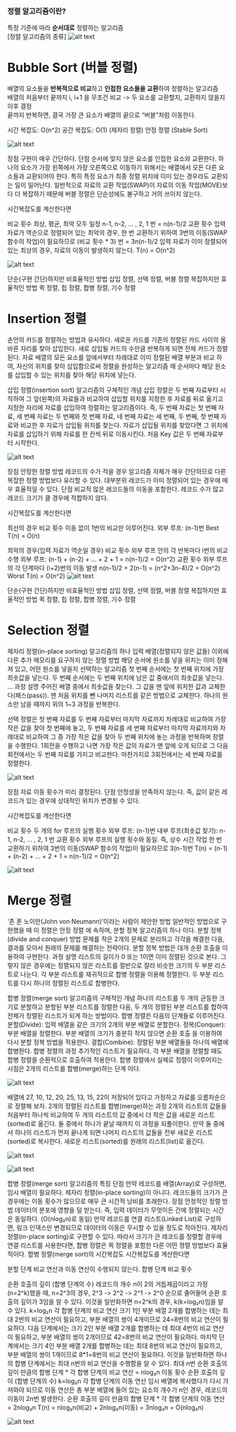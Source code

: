 ### 정렬 알고리즘이란?

특정 기준에 따라 **순서대로** 정렬하는 알고리즘  
[정렬 알고리즘의 종류]
![alt text](<Screenshot 2024-09-09 at 5.45.51 PM.png>)

# Bubble Sort (버블 정렬)

배열의 요소들을 **반복적으로 비교**하고 **인접한 요소들을 교환**하여 정렬하는 알고리즘  
배열의 처음부터 끝까지 i, i+1 을 무조건 비교 -> 두 요소를 교환할지, 교환하지 않을지 이후 결정  
끝까지 반복하면, 결국 가장 큰 요소가 배열의 끝으로 “버블”처럼 이동한다.

시간 복잡도: O(n^2)
공간 복잡도: O(1) (제자리 정렬)
안정 정렬 (Stable Sort)

![alt text](image.png)

장점
구현이 매우 간단하다.
단점
순서에 맞지 않은 요소를 인접한 요소와 교환한다.
하나의 요소가 가장 왼쪽에서 가장 오른쪽으로 이동하기 위해서는 배열에서 모든 다른 요소들과 교환되어야 한다.
특히 특정 요소가 최종 정렬 위치에 이미 있는 경우라도 교환되는 일이 일어난다.
일반적으로 자료의 교환 작업(SWAP)이 자료의 이동 작업(MOVE)보다 더 복잡하기 때문에 버블 정렬은 단순성에도 불구하고 거의 쓰이지 않는다.

시간복잡도를 계산한다면

비교 횟수
최상, 평균, 최악 모두 일정
n-1, n-2, … , 2, 1 번 = n(n-1)/2
교환 횟수
입력 자료가 역순으로 정렬되어 있는 최악의 경우, 한 번 교환하기 위하여 3번의 이동(SWAP 함수의 작업)이 필요하므로 (비교 횟수 \* 3) 번 = 3n(n-1)/2
입력 자료가 이미 정렬되어 있는 최상의 경우, 자료의 이동이 발생하지 않는다.
T(n) = O(n^2)

![alt text](image-1.png)

단순(구현 간단)하지만 비효율적인 방법
삽입 정렬, 선택 정렬, 버블 정렬
복잡하지만 효율적인 방법
퀵 정렬, 힙 정렬, 합병 정렬, 기수 정렬

# Insertion 정렬

손안의 카드를 정렬하는 방법과 유사하다.
새로운 카드를 기존의 정렬된 카드 사이의 올바른 자리를 찾아 삽입한다.
새로 삽입될 카드의 수만큼 반복하게 되면 전체 카드가 정렬된다.
자료 배열의 모든 요소를 앞에서부터 차례대로 이미 정렬된 배열 부분과 비교 하여, 자신의 위치를 찾아 삽입함으로써 정렬을 완성하는 알고리즘
매 순서마다 해당 원소를 삽입할 수 있는 위치를 찾아 해당 위치에 넣는다.

삽입 정렬(insertion sort) 알고리즘의 구체적인 개념
삽입 정렬은 두 번째 자료부터 시작하여 그 앞(왼쪽)의 자료들과 비교하여 삽입할 위치를 지정한 후 자료를 뒤로 옮기고 지정한 자리에 자료를 삽입하여 정렬하는 알고리즘이다.
즉, 두 번째 자료는 첫 번째 자료, 세 번째 자료는 두 번째와 첫 번째 자료, 네 번째 자료는 세 번째, 두 번째, 첫 번째 자료와 비교한 후 자료가 삽입될 위치를 찾는다. 자료가 삽입될 위치를 찾았다면 그 위치에 자료를 삽입하기 위해 자료를 한 칸씩 뒤로 이동시킨다.
처음 Key 값은 두 번째 자료부터 시작한다.

![alt text](image-2.png)

장점
안정한 정렬 방법
레코드의 수가 적을 경우 알고리즘 자체가 매우 간단하므로 다른 복잡한 정렬 방법보다 유리할 수 있다.
대부분위 레코드가 이미 정렬되어 있는 경우에 매우 효율적일 수 있다.
단점
비교적 많은 레코드들의 이동을 포함한다.
레코드 수가 많고 레코드 크기가 클 경우에 적합하지 않다.

시간복잡도를 계산한다면

최선의 경우
비교 횟수
이동 없이 1번의 비교만 이루어진다.
외부 루프: (n-1)번
Best T(n) = O(n)

최악의 경우(입력 자료가 역순일 경우)
비교 횟수
외부 루프 안의 각 반복마다 i번의 비교 수행
외부 루프: (n-1) + (n-2) + … + 2 + 1 = n(n-1)/2 = O(n^2)
교환 횟수
외부 루프의 각 단계마다 (i+2)번의 이동 발생
n(n-1)/2 + 2(n-1) = (n^2+3n-4)/2 = O(n^2)
Worst T(n) = O(n^2)
![alt text](image-3.png)

단순(구현 간단)하지만 비효율적인 방법
삽입 정렬, 선택 정렬, 버블 정렬
복잡하지만 효율적인 방법
퀵 정렬, 힙 정렬, 합병 정렬, 기수 정렬

# Selection 정렬

제자리 정렬(in-place sorting) 알고리즘의 하나
입력 배열(정렬되지 않은 값들) 이외에 다른 추가 메모리를 요구하지 않는 정렬 방법
해당 순서에 원소를 넣을 위치는 이미 정해져 있고, 어떤 원소를 넣을지 선택하는 알고리즘
첫 번째 순서에는 첫 번째 위치에 가장 최솟값을 넣는다.
두 번째 순서에는 두 번째 위치에 남은 값 중에서의 최솟값을 넣는다.
…
과정 설명
주어진 배열 중에서 최솟값을 찾는다.
그 값을 맨 앞에 위치한 값과 교체한다(패스(pass)).
맨 처음 위치를 뺀 나머지 리스트를 같은 방법으로 교체한다.
하나의 원소만 남을 때까지 위의 1~3 과정을 반복한다.

선택 정렬은 첫 번째 자료를 두 번째 자료부터 마지막 자료까지 차례대로 비교하여 가장 작은 값을 찾아 첫 번째에 놓고, 두 번째 자료를 세 번째 자료부터 마지막 자료까지와 차례대로 비교하여 그 중 가장 작은 값을 찾아 두 번째 위치에 놓는 과정을 반복하며 정렬을 수행한다.
1회전을 수행하고 나면 가장 작은 값의 자료가 맨 앞에 오게 되므로 그 다음 회전에서는 두 번째 자료를 가지고 비교한다. 마찬가지로 3회전에서는 세 번째 자료를 정렬한다.

![alt text](image-4.png)

장점
자료 이동 횟수가 미리 결정된다.
단점
안정성을 만족하지 않는다.
즉, 값이 같은 레코드가 있는 경우에 상대적인 위치가 변경될 수 있다.

시간복잡도를 계산한다면

비교 횟수
두 개의 for 루프의 실행 횟수
외부 루프: (n-1)번
내부 루프(최솟값 찾기): n-1, n-2, … , 2, 1 번
교환 횟수
외부 루프의 실행 횟수와 동일. 즉, 상수 시간 작업
한 번 교환하기 위하여 3번의 이동(SWAP 함수의 작업)이 필요하므로 3(n-1)번
T(n) = (n-1) + (n-2) + … + 2 + 1 = n(n-1)/2 = O(n^2)

![alt text](image-5.png)

# Merge 정렬

‘존 폰 노이만(John von Neumann)’이라는 사람이 제안한 방법
일반적인 방법으로 구현했을 때 이 정렬은 안정 정렬 에 속하며, 분할 정복 알고리즘의 하나 이다.
분할 정복(divide and conquer) 방법
문제를 작은 2개의 문제로 분리하고 각각을 해결한 다음, 결과를 모아서 원래의 문제를 해결하는 전략이다.
분할 정복 방법은 대개 순환 호출을 이용하여 구현한다.
과정 설명
리스트의 길이가 0 또는 1이면 이미 정렬된 것으로 본다. 그렇지 않은 경우에는
정렬되지 않은 리스트를 절반으로 잘라 비슷한 크기의 두 부분 리스트로 나눈다.
각 부분 리스트를 재귀적으로 합병 정렬을 이용해 정렬한다.
두 부분 리스트를 다시 하나의 정렬된 리스트로 합병한다.

합병 정렬(merge sort) 알고리즘의 구체적인 개념
하나의 리스트를 두 개의 균등한 크기로 분할하고 분할된 부분 리스트를 정렬한 다음, 두 개의 정렬된 부분 리스트를 합하여 전체가 정렬된 리스트가 되게 하는 방법이다.
합병 정렬은 다음의 단계들로 이루어진다.
분할(Divide): 입력 배열을 같은 크기의 2개의 부분 배열로 분할한다.
정복(Conquer): 부분 배열을 정렬한다. 부분 배열의 크기가 충분히 작지 않으면 순환 호출 을 이용하여 다시 분할 정복 방법을 적용한다.
결합(Combine): 정렬된 부분 배열들을 하나의 배열에 합병한다.
합병 정렬의 과정
추가적인 리스트가 필요하다.
각 부분 배열을 정렬할 때도 합병 정렬을 순환적으로 호출하여 적용한다.
합병 정렬에서 실제로 정렬이 이루어지는 시점은 2개의 리스트를 합병(merge)하는 단계 이다.

![alt text](image-6.png)

배열에 27, 10, 12, 20, 25, 13, 15, 22이 저장되어 있다고 가정하고 자료를 오름차순으로 정렬해 보자.
2개의 정렬된 리스트를 합병(merge)하는 과정
2개의 리스트의 값들을 처음부터 하나씩 비교하여 두 개의 리스트의 값 중에서 더 작은 값을 새로운 리스트(sorted)로 옮긴다.
둘 중에서 하나가 끝날 때까지 이 과정을 되풀이한다.
만약 둘 중에서 하나의 리스트가 먼저 끝나게 되면 나머지 리스트의 값들을 전부 새로운 리스트(sorted)로 복사한다.
새로운 리스트(sorted)를 원래의 리스트(list)로 옮긴다.

![alt text](image-7.png)

![alt text](image-8.png)

합병 정렬(merge sort) 알고리즘의 특징
단점
만약 레코드를 배열(Array)로 구성하면, 임시 배열이 필요하다.
제자리 정렬(in-place sorting)이 아니다.
레크드들의 크기가 큰 경우에는 이동 횟수가 많으므로 매우 큰 시간적 낭비를 초래한다.
장점
안정적인 정렬 방법
데이터의 분포에 영향을 덜 받는다. 즉, 입력 데이터가 무엇이든 간에 정렬되는 시간은 동일하다. (O(nlog₂n)로 동일)
만약 레코드를 연결 리스트(Linked List)로 구성하면, 링크 인덱스만 변경되므로 데이터의 이동은 무시할 수 있을 정도로 작아진다.
제자리 정렬(in-place sorting)로 구현할 수 있다.
따라서 크기가 큰 레코드를 정렬할 경우에 연결 리스트를 사용한다면, 합병 정렬은 퀵 정렬을 포함한 다른 어떤 졍렬 방법보다 효율적이다.
합병 정렬(merge sort)의 시간복잡도
시간복잡도를 계산한다면

분할 단계
비교 연산과 이동 연산이 수행되지 않는다.
합병 단계
비교 횟수

순환 호출의 깊이 (합병 단계의 수)
레코드의 개수 n이 2의 거듭제곱이라고 가정(n=2^k)했을 때, n=2^3의 경우, 2^3 -> 2^2 -> 2^1 -> 2^0 순으로 줄어들어 순환 호출의 깊이가 3임을 알 수 있다. 이것을 일반화하면 n=2^k의 경우, k(k=log₂n)임을 알 수 있다.
k=log₂n
각 합병 단계의 비교 연산
크기 1인 부분 배열 2개를 합병하는 데는 최대 2번의 비교 연산이 필요하고, 부분 배열의 쌍이 4개이므로 24=8번의 비교 연산이 필요하다. 다음 단계에서는 크기 2인 부분 배열 2개를 합병하는 데 최대 4번의 비교 연산이 필요하고, 부분 배열의 쌍이 2개이므로 42=8번의 비교 연산이 필요하다. 마지막 단계에서는 크기 4인 부분 배열 2개를 합병하는 데는 최대 8번의 비교 연산이 필요하고, 부분 배열의 쌍이 1개이므로 8*1=8번의 비교 연산이 필요하다. 이것을 일반화하면 하나의 합병 단계에서는 최대 n번의 비교 연산을 수행함을 알 수 있다.
최대 n번
순환 호출의 깊이 만큼의 합병 단계 * 각 합병 단계의 비교 연산 = nlog₂n
이동 횟수
순환 호출의 깊이 (합병 단계의 수)
k=log₂n
각 합병 단계의 이동 연산
임시 배열에 복사했다가 다시 가져와야 되므로 이동 연산은 총 부분 배열에 들어 있는 요소의 개수가 n인 경우, 레코드의 이동이 2n번 발생한다.
순환 호출의 깊이 만큼의 합병 단계 \* 각 합병 단계의 이동 연산 = 2nlog₂n
T(n) = nlog₂n(비교) + 2nlog₂n(이동) = 3nlog₂n = O(nlog₂n)

![alt text](image-9.png)
